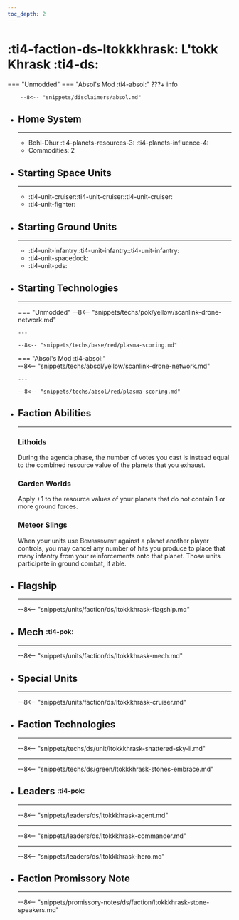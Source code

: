 ```yaml
---
toc_depth: 2
---
```


# :ti4-faction-ds-ltokkkhrask: L'tokk Khrask :ti4-ds:
=== "Unmodded"
=== "Absol's Mod :ti4-absol:" 
    ???+ info

        --8<-- "snippets/disclaimers/absol.md"

<div class="grid cards" markdown>

-   ## __Home System__

    ---

    * Bohl-Dhur :ti4-planets-resources-3: :ti4-planets-influence-4:
    * Commodities: 2

</div>

<div class="grid cards" markdown>

-   ## __Starting Space Units__

    ---

    * :ti4-unit-cruiser::ti4-unit-cruiser::ti4-unit-cruiser:
    * :ti4-unit-fighter:

-   ## __Starting Ground Units__

    ---

    * :ti4-unit-infantry::ti4-unit-infantry::ti4-unit-infantry:
    * :ti4-unit-spacedock:
    * :ti4-unit-pds:

-   ## __Starting Technologies__

    ---
    === "Unmodded"
        --8<-- "snippets/techs/pok/yellow/scanlink-drone-network.md"

        ---

        --8<-- "snippets/techs/base/red/plasma-scoring.md"

    === "Absol's Mod :ti4-absol:"  
        --8<-- "snippets/techs/absol/yellow/scanlink-drone-network.md"

        ---

        --8<-- "snippets/techs/absol/red/plasma-scoring.md"

-   ## __Faction Abilities__

    ---
    ### **Lithoids**
    
    During the agenda phase, the number of votes you cast is instead equal to the combined resource value of the planets that you exhaust.

    ### **Garden Worlds**
    
    Apply +1 to the resource values of your planets that do not contain 1 or more ground forces.

    ### **Meteor Slings**
    
    When your units use <span style="font-variant:small-caps;">Bombardment</span> against a planet another player controls, you may cancel any number of hits you produce to place that many infantry from your reinforcements onto that planet. 
    Those units participate in ground combat, if able.

-   ## __Flagship__

    ---
    --8<-- "snippets/units/faction/ds/ltokkkhrask-flagship.md"

-   ## __Mech__ <sup><sub>:ti4-pok:</sub></sup>

    ---
    --8<-- "snippets/units/faction/ds/ltokkkhrask-mech.md"

-   ## __Special Units__

    ---
    --8<-- "snippets/units/faction/ds/ltokkkhrask-cruiser.md"

</div>

<div class="grid cards" markdown>

-   ## __Faction Technologies__

    ---

    --8<-- "snippets/techs/ds/unit/ltokkkhrask-shattered-sky-ii.md"

    ---

    --8<-- "snippets/techs/ds/green/ltokkkhrask-stones-embrace.md"

-   ## __Leaders__ <sup><sub>:ti4-pok:</sub></sup>

    ---
    
    --8<-- "snippets/leaders/ds/ltokkkhrask-agent.md"

    ---

    --8<-- "snippets/leaders/ds/ltokkkhrask-commander.md"

    ---

    --8<-- "snippets/leaders/ds/ltokkkhrask-hero.md"

-   ## __Faction Promissory Note__

    ---
    --8<-- "snippets/promissory-notes/ds/faction/ltokkkhrask-stone-speakers.md"

</div>

